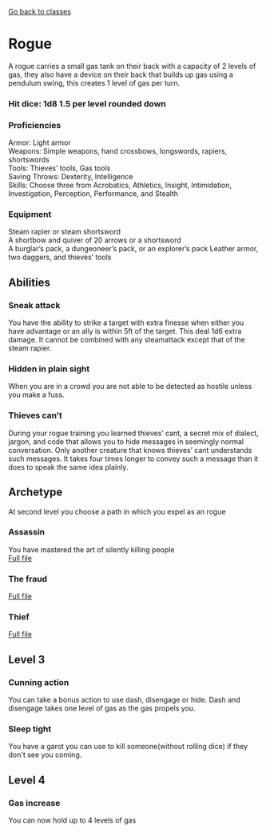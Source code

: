 [Go back to classes](../classes.html)
# Rogue


A rogue carries a small gas tank on their back with a capacity of 2 levels of gas, they also have a device on their back that builds up gas using a pendulum swing, this creates 1 level of gas per turn.

### Hit dice: 1d8 1.5 per level rounded down

### Proficiencies
Armor: Light armor<br>
Weapons: Simple weapons, hand crossbows, longswords, rapiers, shortswords<br>
Tools: Thieves’ tools, Gas tools<br>
Saving Throws: Dexterity, Intelligence<br>
Skills: Choose three from Acrobatics, Athletics, Insight, Intimidation, Investigation, Perception, Performance, and Stealth

### Equipment
Steam rapier or steam shortsword<br>
A shortbow and quiver of 20 arrows or a shortsword<br>
A burglar’s pack, a dungeoneer’s pack, or an explorer’s pack
Leather armor, two daggers, and thieves’ tools

## Abilities
### Sneak attack
You have the ability to strike a target with extra finesse when either you have advantage or an ally is within 5ft of the target. This deal 1d6 extra damage. It cannot be combined with any steamattack except that of the steam rapier.

### Hidden in plain sight
When you are in a crowd you are not able to be detected as hostile unless you make a fuss.

### Thieves can’t
During your rogue training you learned thieves’ cant, a secret mix of dialect, jargon, and code that allows you to hide messages in seemingly normal conversation. Only another creature that knows thieves’ cant understands such messages. It takes four times longer to convey such a message than it does to speak the same idea plainly.

## Archetype
At second level you choose a path in which you expel as an rogue

### Assassin
You have mastered the art of silently killing people<br>
[Full file](assassin.html)

### The fraud
[Full file](fraud.html)

### Thief
[Full file](thief.html)

## Level 3
### Cunning action
You can take a bonus action to use dash, disengage or hide. Dash and disengage takes one level of gas as the gas propels you.

### Sleep tight
You have a garot you can use to kill someone(without rolling dice) if they don't see you coming.

## Level 4
### Gas increase
You can now hold up to 4 levels of gas

